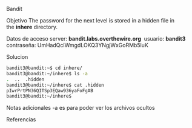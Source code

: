 Bandit 

Objetivo
The password for the next level is stored in a hidden file in the **inhere** directory.

Datos de acceso
server: **bandit.labs.overthewire.org** 
usuario: **bandit3**
contraseña: UmHadQclWmgdLOKQ3YNgjWxGoRMb5luK

Solucion
```bash
bandit3@bandit:~$ cd inhere/
bandit3@bandit:~/inhere$ ls -a
.  ..  .hidden
bandit3@bandit:~/inhere$ cat .hidden
pIwrPrtPN36QITSp3EQaw936yaFoFgAB
bandit3@bandit:~/inhere$
```

Notas adicionales 
-a es para poder ver los archivos ocultos

Referencias 